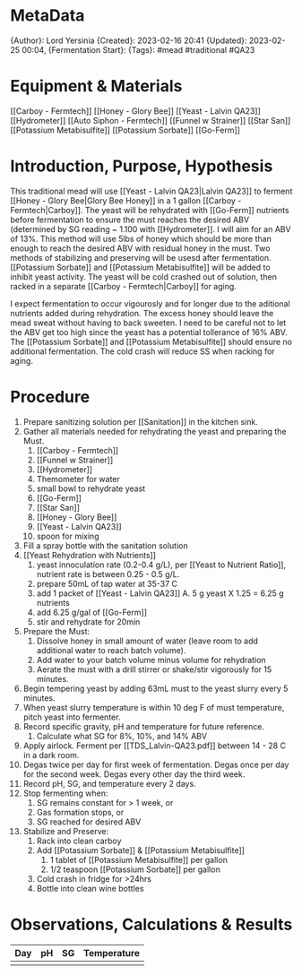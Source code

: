 
# MetaData
{Author}: Lord Yersinia
{Created}: 2023-02-16 20:41
{Updated}: 2023-02-25 00:04, 
{Fermentation Start}:
{Tags}: #mead #traditional #QA23 
# Equipment & Materials
[[Carboy - Fermtech]]
[[Honey - Glory Bee]]
[[Yeast - Lalvin QA23]]
[[Hydrometer]]
[[Auto Siphon - Fermtech]]
[[Funnel w Strainer]]
[[Star San]]
[[Potassium Metabisulfite]]
[[Potassium Sorbate]]
[[Go-Ferm]] 
# Introduction, Purpose, Hypothesis
This traditional mead will use [[Yeast - Lalvin QA23|Lalvin QA23]] to ferment [[Honey - Glory Bee|Glory Bee Honey]] in a 1 gallon [[Carboy - Fermtech|Carboy]]. The yeast will be rehydrated with [[Go-Ferm]] nutrients before fermentation to ensure the must reaches the desired ABV (determined by SG reading ~ 1.100 with [[Hydrometer]]. I will aim for an ABV of 13%. This method will use 5lbs of honey which should be more than enough to reach the desired ABV with residual honey in the must. Two methods of stabilizing and preserving will be usesd after fermentation. [[Potassium Sorbate]] and [[Potassium Metabisulfite]] will be added to inhibit yeast activity. The yeast will be cold crashed out of solution, then racked in a separate [[Carboy - Fermtech|Carboy]] for aging. 

I expect fermentation to occur vigourosly and for longer due to the aditional nutrients added during rehydration. The excess honey should leave the mead sweat without having to back sweeten. I need to be careful not to let the ABV get too high since the yeast has a potential tollerance of 16% ABV. The [[Potassium Sorbate]] and [[Potassium Metabisulfite]] should ensure no additional fermentation. The cold crash will reduce SS when racking for aging. 
# Procedure
1. Prepare sanitizing solution per [[Sanitation]] in the kitchen sink.
2. Gather all materials needed for rehydrating the yeast and preparing the Must. 
	1. [[Carboy - Fermtech]]
	2. [[Funnel w Strainer]]
	3. [[Hydrometer]]
	4. Themometer for water
	5. small bowl to rehydrate yeast 
	6. [[Go-Ferm]]
	7. [[Star San]]
	8. [[Honey - Glory Bee]]
	9. [[Yeast - Lalvin QA23]] 
	10. spoon for mixing
3. Fill a spray bottle with the sanitation solution
4. [[Yeast Rehydration with Nutrients]]
	1. yeast innoculation rate (0.2-0.4 g/L), per [[Yeast to Nutrient Ratio]], nutrient rate is between 0.25 - 0.5 g/L. 
	2. prepare 50mL of tap water at 35-37 C 
	3. add 1 packet of [[Yeast - Lalvin QA23]] 
		 A. 5 g yeast X 1.25 = 6.25 g nutrients
	4. add 6.25 g/gal of [[Go-Ferm]]
	5. stir and rehydrate for 20min
5. Prepare the Must:
	1. Dissolve honey in small amount of water (leave room to add additional water to reach batch volume).
	2. Add water to your batch volume minus volume for rehydration
	3. Aerate the must with a drill stirrer or shake/stir vigorously for 15 minutes.
6. Begin tempering yeast by adding 63mL must to the yeast slurry every 5 minutes.
7. When yeast slurry temperature is within 10 deg F of must temperature, pitch yeast into fermenter.
8. Record specific gravity, pH and temperature for future reference.
	1. Calculate what SG for 8%, 10%, and 14% ABV
9. Apply airlock. Ferment per [[TDS_Lalvin-QA23.pdf]] between 14 - 28 C in a dark room. 
10. Degas twice per day for first week of fermentation. Degas once per day for the second week. Degas every other day the third week. 
11. Record pH, SG, and temperature every 2 days.
12. Stop fermenting when:
	1. SG remains constant for > 1 week, or
	2. Gas formation stops, or
	3. SG reached for desired ABV
13. Stabilize and Preserve:
	1. Rack into clean carboy 
	2. Add [[Potassium Sorbate]] & [[Potassium Metabisulfite]] 
		1. 1 tablet of [[Potassium Metabisulfite]] per gallon
		2.  1/2 teaspoon [[Potassium Sorbate]] per gallon
	3. Cold crash in fridge for >24hrs
	4. Bottle into clean wine bottles

# Observations, Calculations & Results

| Day | pH  | SG  | Temperature |
| --- | --- | --- | ----------- |
|     |     |     |             |


